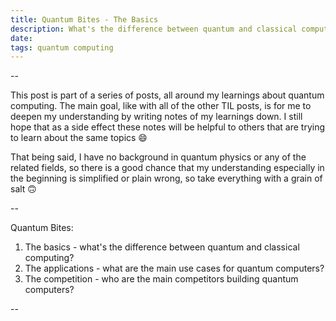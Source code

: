 ```yaml
---
title: Quantum Bites - The Basics
description: What's the difference between quantum and classical computing?
date:
tags: quantum computing
---
```


--

This post is part of a series of posts, all around my learnings about quantum computing. The main goal, like with all of the other TIL posts, is for me to deepen my understanding by writing notes of my learnings down. I still hope that as a side effect these notes will be helpful to others that are trying to learn about the same topics 😄

That being said, I have no background in quantum physics or any of the related fields, so there is a good chance that my understanding especially in the beginning is simplified or plain wrong, so take everything with a grain of salt 🙃

--

Quantum Bites:

1. The basics - what's the difference between quantum and classical computing?
1. The applications - what are the main use cases for quantum computers?
1. The competition - who are the main competitors building quantum computers?

--
